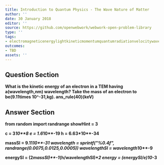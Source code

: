 ```yaml
---
title: Introduction to Quantum Physics - The Wave Nature of Matter
author: ''
date: 30 January 2018
editor: ''
source: https://github.com/openwebwork/webwork-open-problem-library
type: ''
tags:
- electromagneticenergylightkineticmomentumquantumradiationvelocitywavelength
outcomes:
- TBD
assets: ''
---
```


## Question Section 

<b>
What is the kinetic energy of an electron in a TEM having a(wavelength,nm) wavelength? Take the mass of an electron to be(9.11times 10^-31,kg).
ans_rule(40)(keV)



## Answer Section

from random import randrange
showHint = 3

c = 3*10**8
e = 1.6*10**-19
h = 6.63*10**-34

massSI = 9.11*10**-31
wavelength = sprintf("%0.4f", randrange(0.0075,0.0125,0.0005))
wavelengthSI = wavelength*10**-9

energySI = (2*massSI)**-1*(h/wavelengthSI)**2
energy = (energySI/e)*10**-3